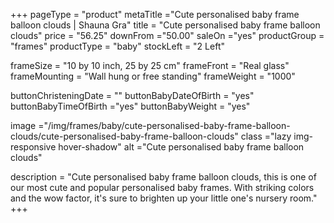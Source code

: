 +++
pageType = "product"
metaTitle ="Cute personalised baby frame balloon clouds | Shauna Gra"
title = "Cute personalised baby frame balloon clouds"
price = "56.25"
downFrom ="50.00"
saleOn ="yes"
productGroup = "frames"
productType = "baby"
stockLeft = "2 Left"

frameSize = "10 by 10 inch, 25 by 25 cm"
frameFront = "Real glass"
frameMounting = "Wall hung or free standing"
frameWeight = "1000"

buttonChristeningDate = ""
buttonBabyDateOfBirth = "yes"
buttonBabyTimeOfBirth ="yes"
buttonBabyWeight = "yes"

image ="/img/frames/baby/cute-personalised-baby-frame-balloon-clouds/cute-personalised-baby-frame-balloon-clouds"
class ="lazy img-responsive hover-shadow"
alt ="Cute personalised baby frame balloon clouds"

description = "Cute personalised baby frame balloon clouds, this is one of our most cute and popular personalised baby frames. With striking colors and the wow factor, it's sure to brighten up your little one's nursery room."
+++
